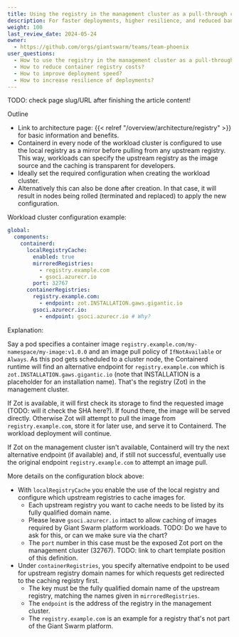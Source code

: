 ```yaml
---
title: Using the registry in the management cluster as a pull-through cache from the workload cluster
description: For faster deployments, higher resilience, and reduced bandwidth usage, you can use the container registry in the management cluster as a pull-through cache from the workload cluster.
weight: 100
last_review_date: 2024-05-24
owner:
  - https://github.com/orgs/giantswarm/teams/team-phoenix
user_questions:
  - How to use the registry in the management cluster as a pull-through cache?
  - How to reduce container registry costs?
  - How to improve deployment speed?
  - How to increase resilience of deployments?
---
```


TODO: check page slug/URL after finishing the article content!

Outline

- Link to architecture page: {{< relref "/overview/architecture/registry" >}} for basic information and benefits.
- Containerd in every node of the workload cluster is configured to use the local registry as a mirror before pulling from any upstream registry. This way, workloads can specify the upstream registry as the image source and the caching is transparent for developers.
- Ideally set the required configuration when creating the workload cluster.
- Alternatively this can also be done after creation. In that case, it will result in nodes being rolled (terminated and replaced) to apply the new configuration.

Workload cluster configuration example:

```yaml
global:
  components:
    containerd:
      localRegistryCache:
        enabled: true
        mirroredRegistries:
          - registry.example.com
          - gsoci.azurecr.io
        port: 32767
      containerRegistries:
        registry.example.com:
          - endpoint: zot.INSTALLATION.gaws.gigantic.io
        gsoci.azurecr.io:
          - endpoint: gsoci.azurecr.io # Why?
```

Explanation:

Say a pod specifies a container image `registry.example.com/my-namespace/my-image:v1.0.0` and an image pull policy of `IfNotAvailable` or `Always`. As this pod gets scheduled to a cluster node, the Containerd runtime will find an alternative endpoint for `registry.example.com` which is `zot.INSTALLATION.gaws.gigantic.io` (note that INSTALLATION is a placeholder for an installation name). That's the registry (Zot) in the management cluster.

If Zot is available, it will first check its storage to find the requested image (TODO: will it check the SHA here?). If found there, the image will be served directly. Otherwise Zot will attempt to pull the image from `registry.example.com`, store it for later use, and serve it to Containerd. The workload deployment will continue.

If Zot on the management cluster isn't available, Containerd will try the next alternative endpoint (if available) and, if still not successful, eventually use the original endpoint `registry.example.com` to attempt an image pull.

More details on the configuration block above:

- With `localRegistryCache` you enable the use of the local registry and configure which upstream registries to cache images for.
    - Each upstream registry you want to cache needs to be listed by its fully qualified domain name.
    - Please leave `gsoci.azurecr.io` intact to allow caching of images required by Giant Swarm platform workloads. TODO: Do we have to ask for this, or can we make sure via the chart?
    - The `port` number in this case must be the exposed Zot port on the management cluster (32767). TODO: link to chart template position of this definition.
- Under `containerRegistries`, you specify alternative endpoint to be used for upstream registry domain names for which requests get redirected to the caching registry first.
    - The key must be the fully qualified domain name of the upstream registry, matching the names given in `mirroredRegistries`.
    - The `endpoint` is the address of the registry in the management cluster.
    - The `registry.example.com` is an example for a registry that's not part of the Giant Swarm platform.
